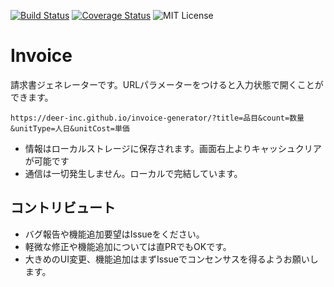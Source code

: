 [![Build Status](https://travis-ci.com/deer-inc/invoice-generator.svg?branch=master)](https://travis-ci.com/deer-inc/invoice-generator)
[![Coverage Status](https://coveralls.io/repos/github/deer-inc/invoice-generator/badge.svg?branch=master)](https://coveralls.io/github/deer-inc/invoice-generator?branch=master)
![MIT License](https://img.shields.io/github/license/deer-inc/invoice-generator.svg)


# Invoice

請求書ジェネレーターです。URLパラメーターをつけると入力状態で開くことができます。

```
https://deer-inc.github.io/invoice-generator/?title=品目&count=数量&unitType=人日&unitCost=単価
```

- 情報はローカルストレージに保存されます。画面右上よりキャッシュクリアが可能です
- 通信は一切発生しません。ローカルで完結しています。

## コントリビュート

- バグ報告や機能追加要望はIssueをください。
- 軽微な修正や機能追加については直PRでもOKです。
- 大きめのUI変更、機能追加はまずIssueでコンセンサスを得るようお願いします。
